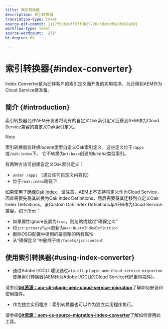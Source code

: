 ```yaml
---
title: 索引转换器
description: 索引转换器
translation-type: tm+mt
source-git-commit: 1117f03b2eff37f8b25726c3dc60d5a3fe98a5d1
workflow-type: tm+mt
source-wordcount: '279'
ht-degree: 0%

---
```



# 索引转换器{#index-converter}

Index Converter是为迁移客户的索引定义而开发的实用程序，为迁移到AEM作为Cloud Service做准备。

## 简介 {#introduction}

索引转换器允许AEM开发者将现有的自定义Oak索引定义迁移到AEM作为Cloud Service兼容的自定义Oak索引定义。

>[!NOTE]
>索引转换器仅转换&#x200B;*lucene*&#x200B;类型自定义Oak索引定义，这些定义位于`/apps`或`/oak:index`下。 它不转换为`nt:base`创建的&#x200B;*lucene*&#x200B;类型索引。

有两种方法可创建自定义Oak索引定义：

* `under /apps` （通过任何自定义内容包）
* 位于`/oak:index`路径下

如果使用了[确保Oak Index](https://adobe-consulting-services.github.io/acs-aem-commons/features/ensure-oak-index/index.html)，请注意，AEM上不支持将定义作为Cloud Service，因此需要先将其转换为Oak Index Definitions，然后需要将其迁移到自定义Oak Index Definitions，该Custom Oak Index Definitions与AEM作为Cloud Service兼容，如下所示：

* 如果属性ignore设置为`true`，则忽略或跳过“确保定义”
* 将`jcr:primaryType`更新为`oak:QueryIndexDefinition`
* 删除OSGi配置中提到的要忽略的所有属性
* 从“确保定义”中删除子树`/facets/jcr:content`

## 使用索引转换器{#using-index-converter}

* 通过Adobe I/OCLI:建议通过`aio-cli-plugin-aem-cloud-service-migration`使用索引转换器(AEM作为Adobe I/OCLI的Cloud Service代码重构插件)。

请参阅&#x200B;**[Git资源：aio-cli-plugin-aem-cloud-service-migration](https://github.com/adobe/aio-cli-plugin-aem-cloud-service-migration#introduction)**&#x200B;了解如何安装和使用插件。

* 作为独立实用程序：索引转换器也可以作为独立实用程序执行。

请参阅&#x200B;**[Git资源：aem-cs-source-migration-index-converter](https://github.com/adobe/aem-cloud-service-source-migration/tree/master/packages/index-converter)**&#x200B;了解如何使用此工具。



